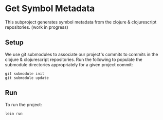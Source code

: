 # Get Symbol Metadata

This subproject generates symbol metadata from the clojure & clojurescript repositories.
(work in progress)

## Setup

We use git submodules to associate our project's commits to commits in the
clojure & clojurescript repositories.  Run the following to populate the
submodule directories appropriately for a given project commit:

```
git submodule init
git submodule update
```

## Run

To run the project:

```
lein run
```
